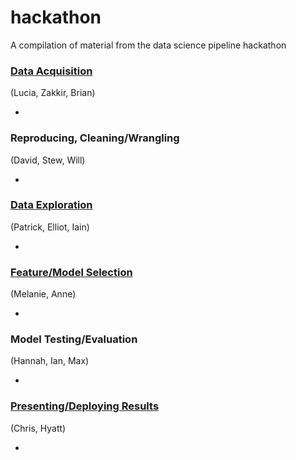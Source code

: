 # hackathon
A compilation of material from the data science pipeline hackathon


### [Data Acquisition](https://github.com/patricknieto/hackathon/tree/master/Acquisition)
(Lucia, Zakkir, Brian)

-

### Reproducing, Cleaning/Wrangling
(David, Stew, Will)

-

### [Data Exploration](https://github.com/patricknieto/hackathon/tree/master/Data_Exploration)
(Patrick, Elliot, Iain)

-

### [Feature/Model Selection](https://github.com/patricknieto/hackathon/tree/master/Model%20Selection)
(Melanie, Anne)

-

### Model Testing/Evaluation
(Hannah, Ian, Max)

-

### [Presenting/Deploying Results](https://github.com/patricknieto/hackathon/tree/master/Deployment)
(Chris, Hyatt)

-

